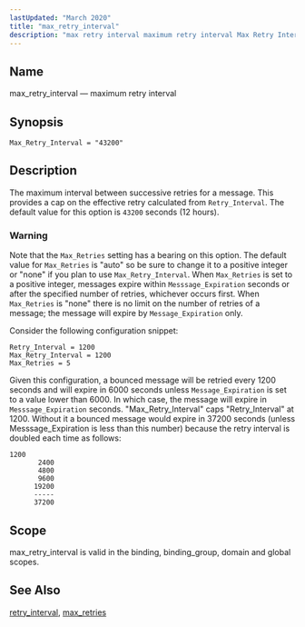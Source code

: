 ```yaml
---
lastUpdated: "March 2020"
title: "max_retry_interval"
description: "max retry interval maximum retry interval Max Retry Interval 43200 The maximum interval between successive retries for a message This provides a cap on the effective retry calculated from Retry Interval The default value for this option is 43200 seconds 12 hours Note that the Max Retries setting has a..."
---
```


<a name="conf.ref.max_retry_interval"></a> 
## Name

max_retry_interval — maximum retry interval

## Synopsis

`Max_Retry_Interval = "43200"`

<a name="idp10292112"></a> 
## Description

The maximum interval between successive retries for a message. This provides a cap on the effective retry calculated from `Retry_Interval`. The default value for this option is `43200` seconds (12 hours).

### Warning

Note that the `Max_Retries` setting has a bearing on this option. The default value for `Max_Retries` is "auto" so be sure to change it to a positive integer or "none" if you plan to use `Max_Retry_Interval`. When `Max_Retries` is set to a positive integer, messages expire within `Messsage_Expiration` seconds or after the specified number of retries, whichever occurs first. When `Max_Retries` is "none" there is no limit on the number of retries of a message; the message will expire by `Message_Expiration` only.

Consider the following configuration snippet:

```
Retry_Interval = 1200
Max_Retry_Interval = 1200
Max_Retries = 5
```

Given this configuration, a bounced message will be retried every 1200 seconds and will expire in 6000 seconds unless `Message_Expiration` is set to a value lower than 6000\. In which case, the message will expire in `Messsage_Expiration` seconds. "Max_Retry_Interval" caps "Retry_Interval" at 1200\. Without it a bounced message would expire in 37200 seconds (unless Messsage_Expiration is less than this number) because the retry interval is doubled each time as follows:

```
1200
       2400
       4800
       9600
      19200
      -----
      37200
```
<a name="idp10302592"></a> 
## Scope

max_retry_interval is valid in the binding, binding_group, domain and global scopes.

<a name="idp10304272"></a> 
## See Also

[retry_interval](/momentum/3/3-reference/3-reference-conf-ref-retry-interval), [max_retries](/momentum/3/3-reference/3-reference-conf-ref-max-retries)